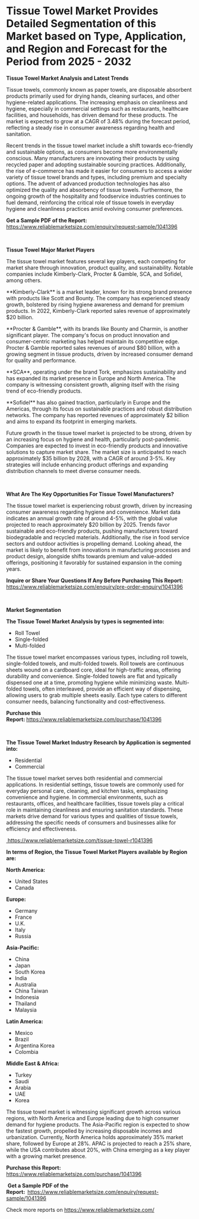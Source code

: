 <p><h1>Tissue Towel Market Provides Detailed Segmentation of this Market based on Type, Application, and Region and Forecast for the Period from 2025 - 2032</h1></p><p><strong>Tissue Towel Market Analysis and Latest Trends</strong></p>
<p><p>Tissue towels, commonly known as paper towels, are disposable absorbent products primarily used for drying hands, cleaning surfaces, and other hygiene-related applications. The increasing emphasis on cleanliness and hygiene, especially in commercial settings such as restaurants, healthcare facilities, and households, has driven demand for these products. The market is expected to grow at a CAGR of 3.48% during the forecast period, reflecting a steady rise in consumer awareness regarding health and sanitation.</p><p>Recent trends in the tissue towel market include a shift towards eco-friendly and sustainable options, as consumers become more environmentally conscious. Many manufacturers are innovating their products by using recycled paper and adopting sustainable sourcing practices. Additionally, the rise of e-commerce has made it easier for consumers to access a wider variety of tissue towel brands and types, including premium and specialty options. The advent of advanced production technologies has also optimized the quality and absorbency of tissue towels. Furthermore, the ongoing growth of the hospitality and foodservice industries continues to fuel demand, reinforcing the critical role of tissue towels in everyday hygiene and cleanliness practices amid evolving consumer preferences.</p></p>
<p><strong>Get a Sample PDF of the Report:&nbsp;</strong> <a href="https://www.reliablemarketsize.com/enquiry/request-sample/1041396?utm_campaign=3536&utm_medium=2&utm_source=Github&utm_content=ia&utm_term=04042025&utm_id=tissue-towel">https://www.reliablemarketsize.com/enquiry/request-sample/1041396</a></p>
<p>&nbsp;</p>
<p><strong>Tissue Towel Major Market Players</strong></p>
<p><p>The tissue towel market features several key players, each competing for market share through innovation, product quality, and sustainability. Notable companies include Kimberly-Clark, Procter & Gamble, SCA, and Sofidel, among others.</p><p>**Kimberly-Clark** is a market leader, known for its strong brand presence with products like Scott and Bounty. The company has experienced steady growth, bolstered by rising hygiene awareness and demand for premium products. In 2022, Kimberly-Clark reported sales revenue of approximately $20 billion.</p><p>**Procter & Gamble**, with its brands like Bounty and Charmin, is another significant player. The company's focus on product innovation and consumer-centric marketing has helped maintain its competitive edge. Procter & Gamble reported sales revenues of around $80 billion, with a growing segment in tissue products, driven by increased consumer demand for quality and performance.</p><p>**SCA**, operating under the brand Tork, emphasizes sustainability and has expanded its market presence in Europe and North America. The company is witnessing consistent growth, aligning itself with the rising trend of eco-friendly products. </p><p>**Sofidel** has also gained traction, particularly in Europe and the Americas, through its focus on sustainable practices and robust distribution networks. The company has reported revenues of approximately $2 billion and aims to expand its footprint in emerging markets.</p><p>Future growth in the tissue towel market is projected to be strong, driven by an increasing focus on hygiene and health, particularly post-pandemic. Companies are expected to invest in eco-friendly products and innovative solutions to capture market share. The market size is anticipated to reach approximately $35 billion by 2028, with a CAGR of around 3-5%. Key strategies will include enhancing product offerings and expanding distribution channels to meet diverse consumer needs.</p></p>
<p>&nbsp;</p>
<p><strong>What Are The Key Opportunities For Tissue Towel Manufacturers?</strong></p>
<p><p>The tissue towel market is experiencing robust growth, driven by increasing consumer awareness regarding hygiene and convenience. Market data indicates an annual growth rate of around 4-5%, with the global value projected to reach approximately $20 billion by 2025. Trends favor sustainable and eco-friendly products, pushing manufacturers toward biodegradable and recycled materials. Additionally, the rise in food service sectors and outdoor activities is propelling demand. Looking ahead, the market is likely to benefit from innovations in manufacturing processes and product design, alongside shifts towards premium and value-added offerings, positioning it favorably for sustained expansion in the coming years.</p></p>
<p><strong>Inquire or Share Your Questions If Any Before Purchasing This Report:</strong> <a href="https://www.reliablemarketsize.com/enquiry/pre-order-enquiry/1041396?utm_campaign=3536&utm_medium=2&utm_source=Github&utm_content=ia&utm_term=04042025&utm_id=tissue-towel">https://www.reliablemarketsize.com/enquiry/pre-order-enquiry/1041396</a></p>
<p>&nbsp;</p>
<p><strong>Market Segmentation</strong></p>
<p><strong>The Tissue Towel Market Analysis by types is segmented into:</strong></p>
<p><ul><li>Roll Towel</li><li>Single-folded</li><li>Multi-folded</li></ul></p>
<p><p>The tissue towel market encompasses various types, including roll towels, single-folded towels, and multi-folded towels. Roll towels are continuous sheets wound on a cardboard core, ideal for high-traffic areas, offering durability and convenience. Single-folded towels are flat and typically dispensed one at a time, promoting hygiene while minimizing waste. Multi-folded towels, often interleaved, provide an efficient way of dispensing, allowing users to grab multiple sheets easily. Each type caters to different consumer needs, balancing functionality and cost-effectiveness.</p></p>
<p><strong>Purchase this Report:&nbsp;</strong><a href="https://www.reliablemarketsize.com/purchase/1041396?utm_campaign=3536&utm_medium=2&utm_source=Github&utm_content=ia&utm_term=04042025&utm_id=tissue-towel">https://www.reliablemarketsize.com/purchase/1041396</a></p>
<p>&nbsp;</p>
<p><strong>The Tissue Towel Market Industry Research by Application is segmented into:</strong></p>
<p><ul><li>Residential</li><li>Commercial</li></ul></p>
<p><p>The tissue towel market serves both residential and commercial applications. In residential settings, tissue towels are commonly used for everyday personal care, cleaning, and kitchen tasks, emphasizing convenience and hygiene. In commercial environments, such as restaurants, offices, and healthcare facilities, tissue towels play a critical role in maintaining cleanliness and ensuring sanitation standards. These markets drive demand for various types and qualities of tissue towels, addressing the specific needs of consumers and businesses alike for efficiency and effectiveness.</p></p>
<p><a href="https://www.reliablemarketsize.com/tissue-towel-r1041396?utm_campaign=3536&utm_medium=2&utm_source=Github&utm_content=ia&utm_term=04042025&utm_id=tissue-towel">&nbsp;https://www.reliablemarketsize.com/tissue-towel-r1041396</a></p>
<p><strong>In terms of Region, the Tissue Towel Market Players available by Region are:</strong></p>
<p>
    <p> <strong> North America: </strong>
        <ul>
            <li>United States</li>
            <li>Canada</li>
        </ul>
        </p> 
    <p> <strong> Europe: </strong>
        <ul>
            <li>Germany</li>
            <li>France</li>
            <li>U.K.</li>
            <li>Italy</li>
            <li>Russia</li>
        </ul>
        </p> 
    <p> <strong> Asia-Pacific: </strong>
        <ul>
            <li>China</li>
            <li>Japan</li>
            <li>South Korea</li>
            <li>India</li>
            <li>Australia</li>
            <li>China Taiwan</li>
            <li>Indonesia</li>
            <li>Thailand</li>
            <li>Malaysia</li>
        </ul>
        </p> 
    <p> <strong> Latin America: </strong>
        <ul>
            <li>Mexico</li>
            <li>Brazil</li>
            <li>Argentina Korea</li>
            <li>Colombia</li>
        </ul>
        </p> 
    <p> <strong> Middle East & Africa: </strong>
        <ul>
            <li>Turkey</li>
            <li>Saudi</li>
            <li>Arabia</li>
            <li>UAE</li>
            <li>Korea</li>
        </ul>
    </p>
    </p>
<p><p>The tissue towel market is witnessing significant growth across various regions, with North America and Europe leading due to high consumer demand for hygiene products. The Asia-Pacific region is expected to show the fastest growth, propelled by increasing disposable incomes and urbanization. Currently, North America holds approximately 35% market share, followed by Europe at 28%. APAC is projected to reach a 25% share, while the USA contributes about 20%, with China emerging as a key player with a growing market presence.</p></p>
<p><strong>Purchase this Report: </strong><a href="https://www.reliablemarketsize.com/purchase/1041396?utm_campaign=3536&utm_medium=2&utm_source=Github&utm_content=ia&utm_term=04042025&utm_id=tissue-towel">https://www.reliablemarketsize.com/purchase/1041396</a></p>
<p>&nbsp;<strong>Get a Sample PDF of the Report:&nbsp;&nbsp;</strong><a href="https://www.reliablemarketsize.com/enquiry/request-sample/1041396?utm_campaign=3536&utm_medium=2&utm_source=Github&utm_content=ia&utm_term=04042025&utm_id=tissue-towel">https://www.reliablemarketsize.com/enquiry/request-sample/1041396</a></p>
<p><strong></strong></p>
<p>Check more reports on <a href="https://www.reliablemarketsize.com/?utm_campaign=3536&utm_medium=2&utm_source=Github&utm_content=ia&utm_term=04042025&utm_id=tissue-towel">https://www.reliablemarketsize.com/</a></p>